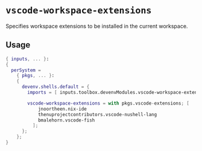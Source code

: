 # `vscode-workspace-extensions`

Specifies workspace extensions to be installed in the current workspace.

## Usage

```nix
{ inputs, ... }:
{
  perSystem =
    { pkgs, ... }:
    {
      devenv.shells.default = {
        imports = [ inputs.toolbox.devenvModules.vscode-workspace-extensions ];

        vscode-workspace-extensions = with pkgs.vscode-extensions; [
            jnoortheen.nix-ide
            thenuprojectcontributors.vscode-nushell-lang
            bmalehorn.vscode-fish
          ];
      };
    };
}
```
